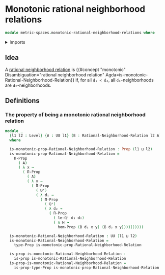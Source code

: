 # Monotonic rational neighborhood relations

```agda
module metric-spaces.monotonic-rational-neighborhood-relations where
```

<details><summary>Imports</summary>

```agda
open import elementary-number-theory.positive-rational-numbers
open import elementary-number-theory.strict-inequality-positive-rational-numbers

open import foundation.propositions
open import foundation.universe-levels

open import metric-spaces.rational-neighborhood-relations
```

</details>

## Idea

A
[rational neighborhood relation](metric-spaces.rational-neighborhood-relations.md)
is
{{#concept "monotonic" Disambiguation="rational neighborhood relation" Agda=is-monotonic-Rational-Neighborhood-Relation}}
if, for all `d₁ < d₂`, all `d₁`-neighborhoods are `d₂`-neighborhoods.

## Definitions

### The property of being a monotonic rational neighborhood relation

```agda
module _
  {l1 l2 : Level} {A : UU l1} (B : Rational-Neighborhood-Relation l2 A)
  where

  is-monotonic-prop-Rational-Neighborhood-Relation : Prop (l1 ⊔ l2)
  is-monotonic-prop-Rational-Neighborhood-Relation =
    Π-Prop
      ( A)
      ( λ x →
        ( Π-Prop
          ( A)
          ( λ y →
            ( Π-Prop
              ( ℚ⁺)
              ( λ d₁ →
                ( Π-Prop
                  ( ℚ⁺)
                  ( λ d₂ →
                    ( Π-Prop
                      ( le-ℚ⁺ d₁ d₂)
                      ( λ H →
                        hom-Prop (B d₁ x y) (B d₂ x y))))))))))

  is-monotonic-Rational-Neighborhood-Relation : UU (l1 ⊔ l2)
  is-monotonic-Rational-Neighborhood-Relation =
    type-Prop is-monotonic-prop-Rational-Neighborhood-Relation

  is-prop-is-monotonic-Rational-Neighborhood-Relation :
    is-prop is-monotonic-Rational-Neighborhood-Relation
  is-prop-is-monotonic-Rational-Neighborhood-Relation =
    is-prop-type-Prop is-monotonic-prop-Rational-Neighborhood-Relation
```
